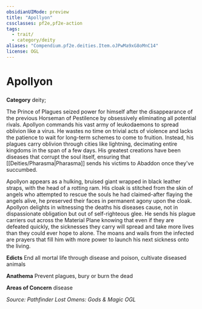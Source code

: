 ```yaml
---
obsidianUIMode: preview
title: "Apollyon"
cssclasses: pf2e,pf2e-action
tags:
  - trait/
  - category/deity
aliases: "Compendium.pf2e.deities.Item.oJPwMa9xG8oMnC14"
license: OGL
---
```

# Apollyon

### 

**Category** deity; 




The Prince of Plagues seized power for himself after the disappearance of the previous Horseman of Pestilence by obsessively eliminating all potential rivals. Apollyon commands his vast army of leukodaemons to spread oblivion like a virus. He wastes no time on trivial acts of violence and lacks the patience to wait for long-term schemes to come to fruition. Instead, his plagues carry oblivion through cities like lightning, decimating entire kingdoms in the span of a few days. His greatest creations have been diseases that corrupt the soul itself, ensuring that [[Deities/Pharasma|Pharasma]] sends his victims to Abaddon once they've succumbed.

Apollyon appears as a hulking, bruised giant wrapped in black leather straps, with the head of a rotting ram. His cloak is stitched from the skin of angels who attempted to rescue the souls he had claimed-after flaying the angels alive, he preserved their faces in permanent agony upon the cloak. Apollyon delights in witnessing the deaths his diseases cause, not in dispassionate obligation but out of self-righteous glee. He sends his plague carriers out across the Material Plane knowing that even if they are defeated quickly, the sicknesses they carry will spread and take more lives than they could ever hope to alone. The moans and wails from the infected are prayers that fill him with more power to launch his next sickness onto the living.

**Edicts** End all mortal life through disease and poison, cultivate diseased animals

**Anathema** Prevent plagues, bury or burn the dead

**Areas of Concern** disease

*Source: Pathfinder Lost Omens: Gods & Magic*
*OGL*